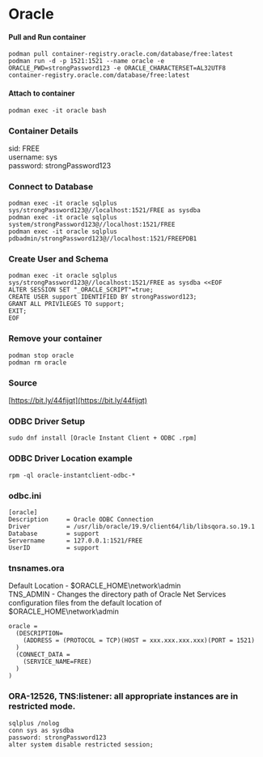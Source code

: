 # Oracle
#### Pull and Run container
```
podman pull container-registry.oracle.com/database/free:latest
podman run -d -p 1521:1521 --name oracle -e ORACLE_PWD=strongPassword123 -e ORACLE_CHARACTERSET=AL32UTF8 container-registry.oracle.com/database/free:latest
```

#### Attach to container
```
podman exec -it oracle bash
```

### Container Details
sid: FREE  
username: sys  
password: strongPassword123  

### Connect to Database
```
podman exec -it oracle sqlplus sys/strongPassword123@//localhost:1521/FREE as sysdba
podman exec -it oracle sqlplus system/strongPassword123@//localhost:1521/FREE
podman exec -it oracle sqlplus pdbadmin/strongPassword123@//localhost:1521/FREEPDB1
```

### Create User and Schema
```
podman exec -it oracle sqlplus sys/strongPassword123@//localhost:1521/FREE as sysdba <<EOF
ALTER SESSION SET "_ORACLE_SCRIPT"=true;
CREATE USER support IDENTIFIED BY strongPassword123;
GRANT ALL PRIVILEGES TO support;
EXIT;
EOF
```

### Remove your container
```
podman stop oracle
podman rm oracle
```

### Source
[https://bit.ly/44fijqt](https://bit.ly/44fijqt)  

### ODBC Driver Setup
```
sudo dnf install [Oracle Instant Client + ODBC .rpm]
```

### ODBC Driver Location example
```
rpm -ql oracle-instantclient-odbc-*
```

### odbc.ini
```
[oracle]
Description     = Oracle ODBC Connection
Driver          = /usr/lib/oracle/19.9/client64/lib/libsqora.so.19.1
Database        = support
Servername      = 127.0.0.1:1521/FREE
UserID          = support
```

### tnsnames.ora
Default Location - $ORACLE_HOME\network\admin    
TNS_ADMIN - Changes the directory path of Oracle Net Services configuration files from the default location of $ORACLE_HOME\network\admin   
```
oracle =
  (DESCRIPTION=
    (ADDRESS = (PROTOCOL = TCP)(HOST = xxx.xxx.xxx.xxx)(PORT = 1521)
  )
  (CONNECT_DATA =
    (SERVICE_NAME=FREE)
  )
)
```

### ORA-12526, TNS:listener: all appropriate instances are in restricted mode.
```
sqlplus /nolog
conn sys as sysdba
password: strongPassword123
alter system disable restricted session;
```